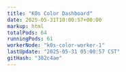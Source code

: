 ```yaml
---
title: "K0s Color Dashboard"
date: 2025-05-31T10:00:57+00:00
markup: html
totalPods: 64
runningPods: 61
workerNode: "k0s-color-worker-1"
lastUpdate: "2025-05-31 05:00:57 CST"
gitHash: "382c4ae"
---
```


<!-- This content is dynamically updated by the DashboardUpdater Operator -->
<!-- The dashboard UI is rendered by Hugo templates and CSS/JS files -->
